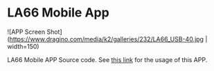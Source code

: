 # LA66 Mobile App

![APP Screen Shot](https://www.dragino.com/media/k2/galleries/232/LA66_USB-40.jpg | width=150)

LA66 Mobile APP Source code. See [this link](http://wiki.dragino.com/xwiki/bin/view/Main/User%20Manual%20for%20LoRaWAN%20End%20Nodes/LA66%20USB%20LoRaWAN%20Adapter%20User%20Manual/#H1.8A0Example:UseofA0LA66USBLoRaWANAdapterandmobileAPP) for the usage of this APP. 
